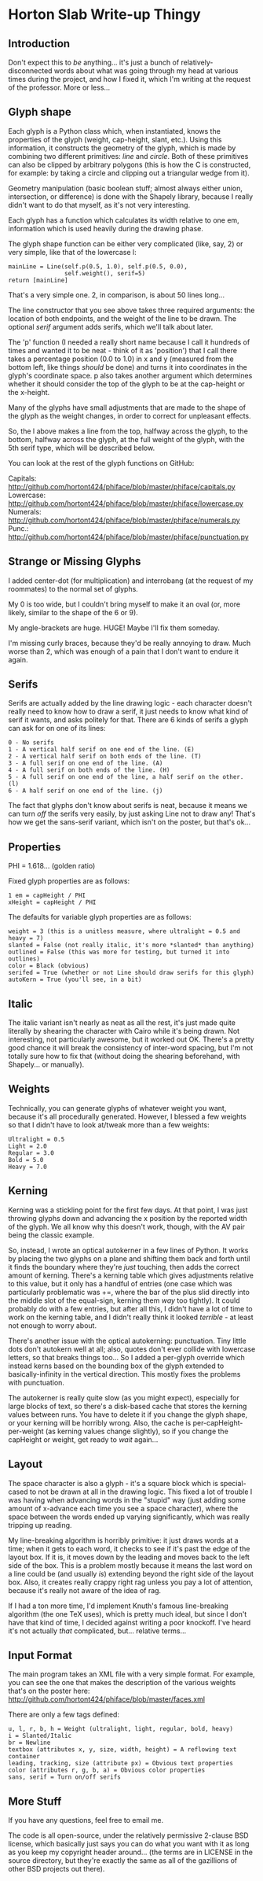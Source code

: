 Horton Slab Write-up Thingy
===========================

Introduction
------------

Don't expect this to *be* anything... it's just a bunch of relatively-disconnected words about what was going through my head at various times during the project, and how I fixed it, which I'm writing at the request of the professor. More or less...

Glyph shape
-----------

Each glyph is a Python class which, when instantiated, knows the properties of the glyph (weight, cap-height, slant, etc.). Using this information, it constructs the geometry of the glyph, which is made by combining two different primitives: *line* and *circle*. Both of these primitives can also be clipped by arbitrary polygons (this is how the C is constructed, for example: by taking a circle and clipping out a triangular wedge from it).

Geometry manipulation (basic boolean stuff; almost always either union, intersection, or difference) is done with the Shapely library, because I really didn't want to do that myself, as it's not very interesting.

Each glyph has a function which calculates its width relative to one em, information which is used heavily during the drawing phase.

The glyph shape function can be either very complicated (like, say, 2) or very simple, like that of the lowercase l:

    mainLine = Line(self.p(0.5, 1.0), self.p(0.5, 0.0),
                    self.weight(), serif=5)
    return [mainLine]

That's a very simple one. 2, in comparison, is about 50 lines long...

The line constructor that you see above takes three required arguments: the location of both endpoints, and the weight of the line to be drawn. The optional *serif* argument adds serifs, which we'll talk about later.

The 'p' function (I needed a really short name because I call it hundreds of times and wanted it to be neat - think of it as 'position') that I call there takes a percentage position (0.0 to 1.0) in x and y (measured from the bottom left, like things *should* be done) and turns it into coordinates in the glyph's coordinate space. p also takes another argument which determines whether it should consider the top of the glyph to be at the cap-height or the x-height.

Many of the glyphs have small adjustments that are made to the shape of the glyph as the weight changes, in order to correct for unpleasant effects.

So, the l above makes a line from the top, halfway across the glyph, to the bottom, halfway across the glyph, at the full weight of the glyph, with the 5th serif type, which will be described below.

You can look at the rest of the glyph functions on GitHub:

Capitals: http://github.com/hortont424/phiface/blob/master/phiface/capitals.py
Lowercase: http://github.com/hortont424/phiface/blob/master/phiface/lowercase.py
Numerals: http://github.com/hortont424/phiface/blob/master/phiface/numerals.py
Punc.: http://github.com/hortont424/phiface/blob/master/phiface/punctuation.py

Strange or Missing Glyphs
-------------------------

I added center-dot (for multiplication) and interrobang (at the request of my roommates) to the normal set of glyphs.

My 0 is too wide, but I couldn't bring myself to make it an oval (or, more likely, similar to the shape of the 6 or 9).

My angle-brackets are huge. HUGE! Maybe I'll fix them someday.

I'm missing curly braces, because they'd be really annoying to draw. Much worse than 2, which was enough of a pain that I don't want to endure it again.

Serifs
------

Serifs are actually added by the line drawing logic - each character doesn't really need to know how to draw a serif, it just needs to know what kind of serif it wants, and asks politely for that. There are 6 kinds of serifs a glyph can ask for on one of its lines:

    0 - No serifs
    1 - A vertical half serif on one end of the line. (E)
    2 - A vertical half serif on both ends of the line. (T)
    3 - A full serif on one end of the line. (A)
    4 - A full serif on both ends of the line. (H)
    5 - A full serif on one end of the line, a half serif on the other. (l)
    6 - A half serif on one end of the line. (j)

The fact that glyphs don't know about serifs is neat, because it means we can turn *off* the serifs very easily, by just asking Line not to draw any! That's how we get the sans-serif variant, which isn't on the poster, but that's ok...

Properties
----------

PHI = 1.618... (golden ratio)

Fixed glyph properties are as follows:

    1 em = capHeight / PHI
    xHeight = capHeight / PHI

The defaults for variable glyph properties are as follows:

    weight = 3 (this is a unitless measure, where ultralight = 0.5 and heavy = 7)
    slanted = False (not really italic, it's more *slanted* than anything)
    outlined = False (this was more for testing, but turned it into outlines)
    color = Black (obvious)
    serifed = True (whether or not Line should draw serifs for this glyph)
    autoKern = True (you'll see, in a bit)

Italic
------

The italic variant isn't nearly as neat as all the rest, it's just made quite literally by shearing the character with Cairo while it's being drawn. Not interesting, not particularly awesome, but it worked out OK. There's a pretty good chance it will break the consistency of inter-word spacing, but I'm not totally sure how to fix that (without doing the shearing beforehand, with Shapely... or manually).

Weights
-------

Technically, you can generate glyphs of whatever weight you want, because it's all procedurally generated. However, I blessed a few weights so that I didn't have to look at/tweak more than a few weights:

    Ultralight = 0.5
    Light = 2.0
    Regular = 3.0
    Bold = 5.0
    Heavy = 7.0

Kerning
-------

Kerning was a stickling point for the first few days. At that point, I was just throwing glyphs down and advancing the x position by the reported width of the glyph. We all know why this doesn't work, though, with the AV pair being the classic example.

So, instead, I wrote an optical autokerner in a few lines of Python. It works by placing the two glyphs on a plane and shifting them back and forth until it finds the boundary where they're *just* touching, then adds the correct amount of kerning. There's a kerning table which gives adjustments relative to this value, but it only has a handful of entries (one case which was particularly problematic was +=, where the bar of the plus slid directly into the middle slot of the equal-sign, kerning them *way* too tightly). It could probably do with a few entries, but after all this, I didn't have a lot of time to work on the kerning table, and I didn't really think it looked *terrible* - at least not enough to worry about.

There's another issue with the optical autokerning: punctuation. Tiny little dots don't autokern well at all; also, quotes don't ever collide with lowercase letters, so that breaks things too... So I added a per-glyph override which instead kerns based on the bounding box of the glyph extended to basically-infinity in the vertical direction. This mostly fixes the problems with punctuation.

The autokerner is really quite slow (as you might expect), especially for large blocks of text, so there's a disk-based cache that stores the kerning values between runs. You have to delete it if you change the glyph shape, or your kerning will be horribly wrong. Also, the cache is per-capHeight-per-weight (as kerning values change slightly), so if you change the capHeight or weight, get ready to *wait* again...

Layout
------

The space character is also a glyph - it's a square block which is special-cased to not be drawn at all in the drawing logic. This fixed a lot of trouble I was having when advancing words in the "stupid" way (just adding some amount of x-advance each time you see a space character), where the space between the words ended up varying significantly, which was really tripping up reading.

My line-breaking algorithm is horribly primitive: it just draws words at a time; when it gets to each word, it checks to see if it's past the edge of the layout box. If it is, it moves down by the leading and moves back to the left side of the box. This is a problem mostly because it means the last word on a line could be (and usually *is*) extending beyond the right side of the layout box. Also, it creates really crappy right rag unless you pay a lot of attention, because it's really not aware of the idea of rag.

If I had a ton more time, I'd implement Knuth's famous line-breaking algorithm (the one TeX uses), which is pretty much ideal, but since I don't have that kind of time, I decided against writing a poor knockoff. I've heard it's not actually *that* complicated, but... relative terms...

Input Format
------------

The main program takes an XML file with a very simple format. For example, you can see the one that makes the description of the various weights that's on the poster here: http://github.com/hortont424/phiface/blob/master/faces.xml

There are only a few tags defined:

    u, l, r, b, h = Weight (ultralight, light, regular, bold, heavy)
    i = Slanted/Italic
    br = Newline
    textbox (attributes x, y, size, width, height) = A reflowing text container
    leading, tracking, size (attribute px) = Obvious text properties
    color (attributes r, g, b, a) = Obvious color properties
    sans, serif = Turn on/off serifs

More Stuff
----------

If you have any questions, feel free to email me.

The code is all open-source, under the relatively permissive 2-clause BSD license, which basically just says you can do what you want with it as long as you keep my copyright header around... (the terms are in LICENSE in the source directory, but they're exactly the same as all of the gazillions of other BSD projects out there).
